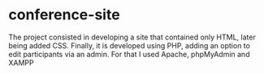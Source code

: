 # conference-site

The project consisted in developing a site that contained only HTML, later
being added CSS.
Finally, it is developed using PHP, adding an option to edit participants via an
admin. For that I used Apache, phpMyAdmin and XAMPP
